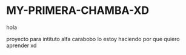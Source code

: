 # MY-PRIMERA-CHAMBA-XD
hola

proyecto para intituto alfa carabobo
lo estoy haciendo por que quiero aprender xd